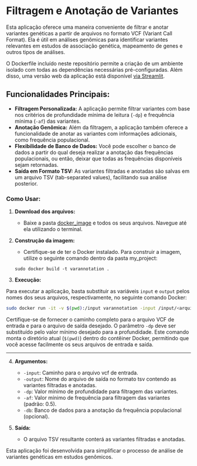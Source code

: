 # Filtragem e Anotação de Variantes

Esta aplicação oferece uma maneira conveniente de filtrar e anotar variantes genéticas a partir de arquivos no formato VCF (Variant Call Format). Ela é útil em análises genômicas para identificar variantes relevantes em estudos de associação genética, mapeamento de genes e outros tipos de análises.

O Dockerfile incluído neste repositório permite a criação de um ambiente isolado com todas as dependências necessárias pré-configuradas. Além disso, uma versão web da aplicação está disponível [via Streamlit](https://varannotation.streamlit.app/).

## Funcionalidades Principais:

- **Filtragem Personalizada:** A aplicação permite filtrar variantes com base nos critérios de profundidade mínima de leitura (`-dp`) e frequência mínima (`-af`) das variantes. 
- **Anotação Genômica:** Além da filtragem, a aplicação também oferece a funcionalidade de anotar as variantes com informações adicionais, como frequência populacional. 
- **Flexibilidade de Banco de Dados:** Você pode escolher o banco de dados a partir do qual deseja realizar a anotação das frequências populacionais, ou então, deixar que todas as frequências disponíveis sejam retornadas.
- **Saída em Formato TSV:** As variantes filtradas e anotadas são salvas em um arquivo TSV (tab-separated values), facilitando sua análise posterior.

### Como Usar:
1. **Download dos arquivos:**
   
   - Baixe a pasta [docker_image](docker_image) e todos os seus arquivos. Navegue até ela utilizando o terminal.

2. **Construção da imagem:**
   
   - Certifique-se de ter o Docker instalado. Para construir a imagem, utilize o seguinte comando dentro da pasta my_project:
   
   ```
   sudo docker build -t varannotation .
   ```

3. **Execução:**

Para executar a aplicação, basta substituir as variáveis `input` e `output` pelos nomes dos seus arquivos, respectivamente, no seguinte comando Docker:

```bash
sudo docker run -it -v $(pwd):/input varannotation -input /input/<arquivo.vcf> -output /input/<saida.tsv> -dp <valor de dp>
```

Certifique-se de fornecer o caminho completo para o arquivo VCF de entrada e para o arquivo de saída desejado. O parâmetro `-dp` deve ser substituído pelo valor mínimo desejado para a profundidade. Este comando monta o diretório atual (`$(pwd)`) dentro do contêiner Docker, permitindo que você acesse facilmente os seus arquivos de entrada e saída.

---

4. **Argumentos:**
   - `-input`: Caminho para o arquivo vcf de entrada.
   - `-output`: Nome do arquivo de saída no formato tsv contendo as variantes filtradas e anotadas.
   - `-dp`: Valor mínimo de profundidade para filtragem das variantes.
   - `-af`: Valor mínimo de frequência para filtragem das variantes (padrão: 0.5).
   - `-db`: Banco de dados para a anotação da frequência populacional (opcional).

5. **Saída:**
   - O arquivo TSV resultante conterá as variantes filtradas e anotadas.
   
Esta aplicação foi desenvolvida para simplificar o processo de análise de variantes genéticas em estudos genômicos. 
